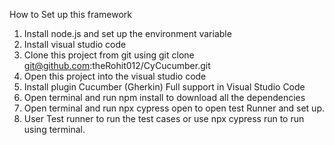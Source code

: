 How to Set up this framework
1. Install node.js and set up the environment variable
2. Install visual studio code
3. Clone this project from git using git clone git@github.com:theRohit012/CyCucumber.git
4. Open this project into the visual studio code
5. Install plugin Cucumber (Gherkin) Full support in Visual Studio Code
6. Open terminal and run npm install to download all the dependencies
7. Open terminal and run npx cypress open to open test Runner and set up.
8. User Test runner to run the test cases or use npx cypress run to run using terminal.
